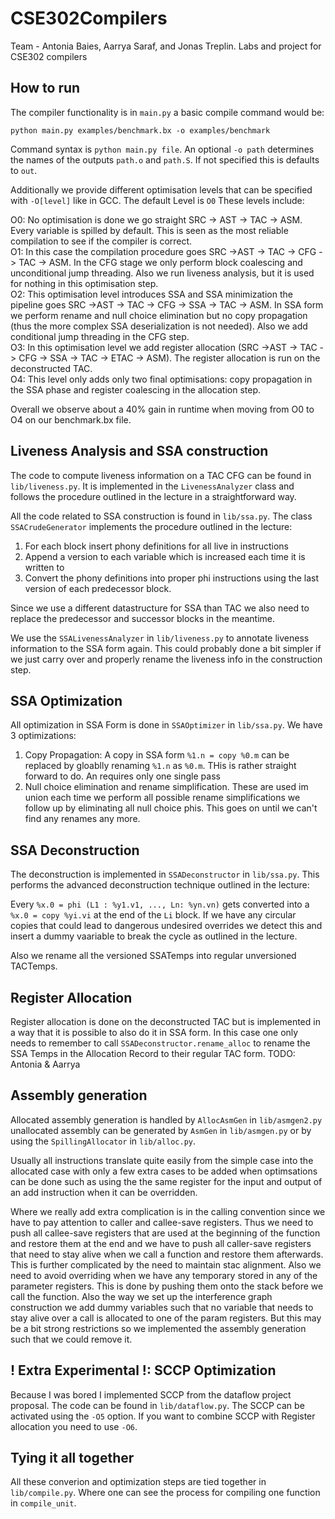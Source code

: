 # CSE302Compilers

Team - Antonia Baies, Aarrya Saraf, and Jonas Treplin.
Labs and project for CSE302 compilers 


## How to run

The compiler functionality is in `main.py` a basic compile command would be:

```
python main.py examples/benchmark.bx -o examples/benchmark
```

Command syntax is `python main.py file`. An optional `-o path` determines the names of the outputs `path.o` and `path.S`. 
If not specified this is defaults to `out`.  

Additionally we provide different optimisation levels that can be specified with `-O[level]` like in GCC. The default Level is `O0` These levels include:

O0: No optimisation is done we go straight SRC -> AST -> TAC -> ASM. Every variable is spilled by default. This is seen as the most reliable compilation to see if the compiler is correct.   
O1: In this case the compilation procedure goes SRC ->AST -> TAC -> CFG -> TAC -> ASM. In the CFG stage we only perform block coalescing and unconditional jump threading. Also we run liveness analysis, but it is used for nothing in this optimisation step.  
O2:  This optimisation level introduces SSA and SSA minimization the pipeline goes SRC ->AST -> TAC -> CFG -> SSA -> TAC -> ASM. In SSA form we perform rename and null choice elimination but no copy propagation (thus the more complex SSA deserialization is not needed). Also we add conditional jump threading in the CFG step.   
O3: In this optimisation level we add register allocation (SRC ->AST -> TAC -> CFG -> SSA -> TAC -> ETAC -> ASM).  The register allocation is run on the deconstructed TAC.  
O4: This level only adds only two final optimisations: copy propagation in the SSA phase and register coalescing in the allocation step. 

Overall we observe about a 40% gain in runtime when moving from O0 to O4 on our benchmark.bx file.

## Liveness Analysis and SSA construction

The code to compute liveness information on a TAC CFG can be found in `lib/liveness.py`. It is implemented in the `LivenessAnalyzer` class and follows the procedure outlined in the lecture in a straightforward way.

All the code related to SSA construction is found in `lib/ssa.py`. The class `SSACrudeGenerator` implements the procedure outlined in the lecture:

1. For each block insert phony definitions for all live in instructions
2. Append a version to each variable which is increased each time it is written to 
3. Convert the phony definitions into proper phi instructions using the last version of each predecessor block.

Since we use a different datastructure for SSA than TAC we also need to replace the predecessor and successor blocks in the meantime. 

We use the `SSALivenessAnalyzer` in `lib/liveness.py` to annotate liveness information to the SSA form again. This could probably done a bit simpler if we just carry over and properly rename the liveness info in the construction step.

## SSA Optimization

All optimization in SSA Form is done in `SSAOptimizer` in `lib/ssa.py`. We have 3 optimizations:

1. Copy Propagation: A copy in SSA form `%1.n = copy %0.m` can be replaced by gloablly renaming `%1.n` as `%0.m`. THis is rather straight forward to do. An requires only one single pass
2. Null choice elimination and rename simplification. These are used im union each time we perform all possible rename simplifications we follow up by eliminating all null choice phis. This goes on until we can't find any renames any more.

## SSA Deconstruction

The deconstruction is implemented in `SSADeconstructor` in `lib/ssa.py`. This performs the advanced deconstruction technique outlined in the lecture:

Every `%x.0 = phi (L1 : %y1.v1, ..., Ln: %yn.vn)` gets converted into a `%x.0 = copy %yi.vi` at the end of the `Li` block. If we have any circular copies that could lead to dangerous undesired overrides we detect this and insert a dummy vaariable to break the cycle as outlined in the lecture.

Also we rename all the versioned SSATemps into regular unversioned TACTemps.

## Register Allocation

Register allocation is done on the deconstructed TAC but is implemented in a way that it is possible to also do it in SSA form. In this case one only needs to remember to call `SSADeconstructor.rename_alloc` to rename the SSA Temps in the Allocation Record to their regular TAC form.
TODO: Antonia & Aarrya

## Assembly generation

Allocated assembly generation is handled by `AllocAsmGen` in `lib/asmgen2.py` unallocated assembly can be generated by `AsmGen` in `lib/asmgen.py` or by using the `SpillingAllocator` in `lib/alloc.py`.

Usually all instructions translate quite easily from the simple case into the allocated case with only a few extra cases to be added when optimsations can be done such as using the the same register for the input and output of an add instruction when it can be overridden.

Where we really add extra complication is in the calling convention since we have to pay attention to caller and callee-save registers. Thus we need to push all callee-save registers that are used at the beginning of the function and restore them at the end and we have to push all caller-save registers that need to stay alive when we call a function and restore them afterwards. This is further complicated by the need to maintain stac alignment. Also we need to avoid overriding when we have any temporary stored in any of the parameter registers. This is done by pushing them onto the stack before we call the function. Also the way we set up the interference graph construction we add dummy variables such that no variable that needs to stay alive over a call is allocated to one of the param registers. But this may be a bit strong restrictions so we implemented the assembly generation such that we could remove it.

## ! Extra Experimental !: SCCP Optimization

Because I was bored I implemented SCCP from the dataflow project proposal. The code can be found in `lib/dataflow.py`. The SCCP can be activated using the `-O5` option. If you want to combine SCCP with Register allocation you need to use `-O6`.

## Tying it all together

All these converion and optimization steps are tied together in `lib/compile.py`. Where one can see the process for compiling one function in `compile_unit`.